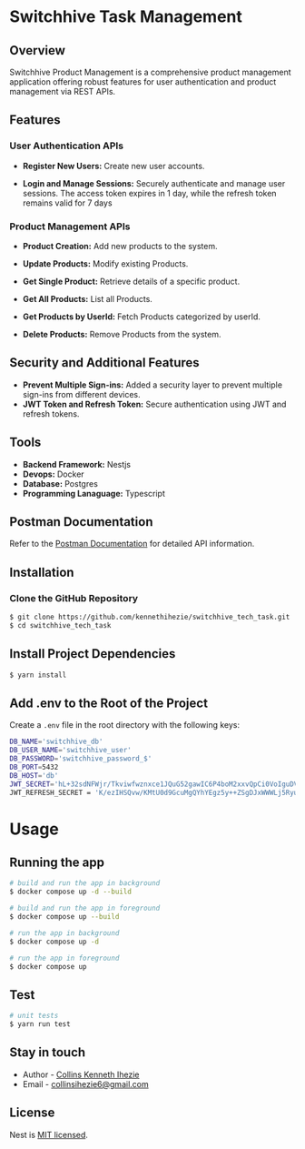 # Switchhive Task Management

## Overview

Switchhive Product Management is a comprehensive product management application offering robust features for user authentication and product management via REST APIs.

## Features

### User Authentication APIs
 - **Register New Users:** Create new user accounts.
 
 - **Login and Manage Sessions:** Securely authenticate and manage user sessions. The access token expires in 1 day, while the refresh token remains valid for 7 days

### Product Management APIs
 - **Product Creation:** Add new products to the system.

 - **Update Products:** Modify existing Products.

 - **Get Single Product:** Retrieve details of a specific product.

 - **Get All Products:** List all Products.

 - **Get Products by UserId:** Fetch Products categorized by userId.

 - **Delete Products:** Remove Products from the system.


## Security and Additional Features

 - **Prevent Multiple Sign-ins:** Added a security layer to prevent multiple sign-ins from different devices.
 - **JWT Token and Refresh Token:** Secure authentication using JWT and refresh tokens.


## Tools

 - **Backend Framework:** Nestjs
 - **Devops:** Docker
 - **Database:** Postgres
 - **Programming Lanaguage:** Typescript

## Postman Documentation
Refer to the [Postman Documentation](https://documenter.getpostman.com/view/11996278/2sA3QmCu5h) for detailed API information.


## Installation

### Clone the GitHub Repository

```bash
$ git clone https://github.com/kennethihezie/switchhive_tech_task.git
$ cd switchhive_tech_task
```

## Install Project Dependencies

```bash
$ yarn install
```

## Add .env to the Root of the Project
Create a `.env` file in the root directory with the following keys:

```bash
DB_NAME='switchhive_db'
DB_USER_NAME='switchhive_user'
DB_PASSWORD='switchhive_password_$'
DB_PORT=5432
DB_HOST='db'
JWT_SECRET='hL+32sdNFWjr/Tkviwfwznxce1JQuG52gawIC6P4boM2xxvQpCi0VoIguDVdiGdacvTkv/mnbqvoz6AEKGTIwU8Mpxay+UtC3TmsZxHFz5mWn7P3VhPC+DlRV74eJzI0SX0K5TQcVBpbEfnubUDadSSBgQGOKJs1fZOO4roUMdDnWFucWgtLZ0rid3m9yQu+HufmYqCpBsZjPTT73VRtbjQUWhZ2DQl75057TecQGpfM2yK7XUdSHjB5tU62dEk0l2cvpP8Bwk+jNGKbwvpWyzCdotkwMhlzFa85uzSy/JfXtWwEVvPGn78PJ0hxQSmEWT6UZ2usyGGbgnsSkVWAxw=='
JWT_REFRESH_SECRET = 'K/ezIHSQvw/KMtU0d9GcuMgQYhYEgz5y++ZSgDJxWWWLj5Ryu4xmcqi6OagcMMKK8PZqzNtVz4as9qCCDh2n3Ajfhh5Hr54HyFAbfpOSfrPpm6ztL3zr4Mbl3EVLUtqN+2Oc9EApp3xguMmWzIpu4d6YaMp513FQ/WVZpWeJWeImbXY6znnc/dvvquFx5Q48IDCIkYk6RlhV1v5Vv+oGdtKqDaGFh/J9t5tPcXdZFcHq1x0JkCm3WJzEbhxfd3DukwVGIeU+70/PAdp3iVVnY8Z4//5EE507HLbOzCXVEIaqmA6QHFbSLzg0VE5B6BkR0DyZ8CzQdwL+EBDtHh6ONw=='
```
 
 # Usage

## Running the app

```bash
# build and run the app in background
$ docker compose up -d --build

# build and run the app in foreground
$ docker compose up --build

# run the app in background
$ docker compose up -d

# run the app in foreground
$ docker compose up
```

## Test

```bash
# unit tests
$ yarn run test
```


## Stay in touch

- Author - [Collins Kenneth Ihezie](https://github.com/kennethihezie/)
- Email - [collinsihezie6@gmail.com](mailto://collinsihezie6@gmail.com)

## License

Nest is [MIT licensed](LICENSE).
